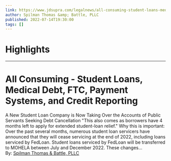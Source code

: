 ```yaml
---
link: https://www.jdsupra.com/legalnews/all-consuming-student-loans-medical-8273693/
author: Spilman Thomas &amp; Battle, PLLC
published: 2022-07-14T19:30:00
tags: []
---
```

# Highlights


---
# All Consuming - Student Loans, Medical Debt, FTC, Payment Systems, and Credit Reporting
A New Student Loan Company is Now Taking Over the Accounts of Public Servants Seeking Debt Cancellation "This also comes as borrowers have 4 months left to apply for extended student-loan relief." Why this is important: Over the past several months, numerous student loan servicers have announced that they will cease servicing at the end of 2022, including loans serviced by FedLoan. Student loans serviced by FedLoan will be transferred to MOHELA between July and December 2022. These changes...  
By: [Spilman Thomas & Battle, PLLC](https://www.jdsupra.com/profile/spilman_thomas_battle/)